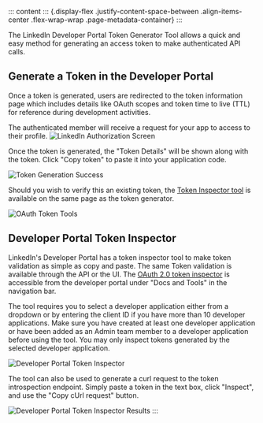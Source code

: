 ::: content
::: {.display-flex .justify-content-space-between .align-items-center .flex-wrap-wrap .page-metadata-container}
:::

The LinkedIn Developer Portal Token Generator Tool allows a quick and
easy method for generating an access token to make authenticated API
calls.

## Generate a Token in the Developer Portal

Once a token is generated, users are redirected to the token information
page which includes details like OAuth scopes and token time to live
(TTL) for reference during development activities.

The authenticated member will receive a request for your app to access
to their profile. ![LinkedIn Authorization
Screen](../../media/token-auth-screen.png)

Once the token is generated, the \"Token Details\" will be shown along
with the token. Click \"Copy token\" to paste it into your application
code.

![Token Generation Success](../../media/token-gen-success.png)

Should you wish to verify this an existing token, the [Token Inspector
tool](https://www.linkedin.com/developers/tools/oauth/token-inspector)
is available on the same page as the token generator.

![OAuth Token Tools](../../media/oauth-token-tools.png)

## Developer Portal Token Inspector

LinkedIn\'s Developer Portal has a token inspector tool to make token
validation as simple as copy and paste. The same Token validation is
available through the API or the UI. The [OAuth 2.0 token
inspector](https://www.linkedin.com/developers/tools/oauth/token-inspector)
is accessible from the developer portal under \"Docs and Tools\" in the
navigation bar.

The tool requires you to select a developer application either from a
dropdown or by entering the client ID if you have more than 10 developer
applications. Make sure you have created at least one developer
application or have been added as an Admin team member to a developer
application before using the tool. You may only inspect tokens generated
by the selected developer application.

![Developer Portal Token
Inspector](../../media/dev_portal_token_inspector.png)

The tool can also be used to generate a curl request to the token
introspection endpoint. Simply paste a token in the text box, click
\"Inspect\", and use the \"Copy cUrl request\" button.

![Developer Portal Token Inspector
Results](../../media/dev_portal_token_inspector_results.png)
:::
